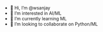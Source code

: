 - 👋 Hi, I’m @wsanjay
- 👀 I’m interested in AI/ML
- 🌱 I’m currently learning ML
- 💞️ I’m looking to collaborate on Python/ML
<!--- 📫 How to reach me ...--->

<!---
wsanjay/wsanjay is a ✨ special ✨ repository because its `README.md` (this file) appears on your GitHub profile.
You can click the Preview link to take a look at your changes.
--->
